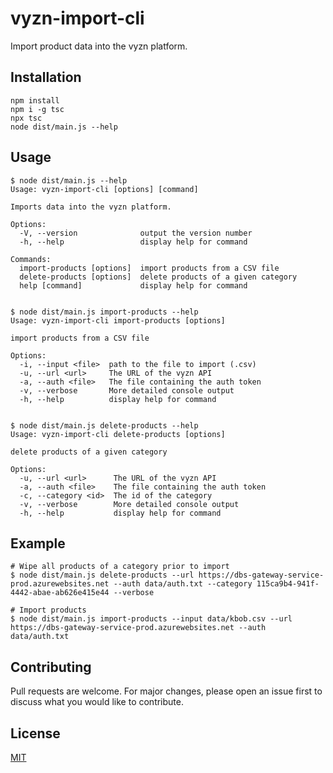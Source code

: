# vyzn-import-cli

Import product data into the vyzn platform.

## Installation

```
npm install
npm i -g tsc
npx tsc
node dist/main.js --help
```

## Usage

```
$ node dist/main.js --help
Usage: vyzn-import-cli [options] [command]

Imports data into the vyzn platform.

Options:
  -V, --version              output the version number
  -h, --help                 display help for command

Commands:
  import-products [options]  import products from a CSV file
  delete-products [options]  delete products of a given category
  help [command]             display help for command


$ node dist/main.js import-products --help
Usage: vyzn-import-cli import-products [options]

import products from a CSV file

Options:
  -i, --input <file>  path to the file to import (.csv)
  -u, --url <url>     The URL of the vyzn API
  -a, --auth <file>   The file containing the auth token
  -v, --verbose       More detailed console output
  -h, --help          display help for command


$ node dist/main.js delete-products --help
Usage: vyzn-import-cli delete-products [options]

delete products of a given category

Options:
  -u, --url <url>      The URL of the vyzn API
  -a, --auth <file>    The file containing the auth token
  -c, --category <id>  The id of the category
  -v, --verbose        More detailed console output
  -h, --help           display help for command
```
## Example

```
# Wipe all products of a category prior to import
$ node dist/main.js delete-products --url https://dbs-gateway-service-prod.azurewebsites.net --auth data/auth.txt --category 115ca9b4-941f-4442-abae-ab626e415e44 --verbose

# Import products
$ node dist/main.js import-products --input data/kbob.csv --url https://dbs-gateway-service-prod.azurewebsites.net --auth data/auth.txt

```

## Contributing
Pull requests are welcome. For major changes, please open an issue first to discuss what you would like to contribute.

## License
[MIT](https://choosealicense.com/licenses/mit/)
